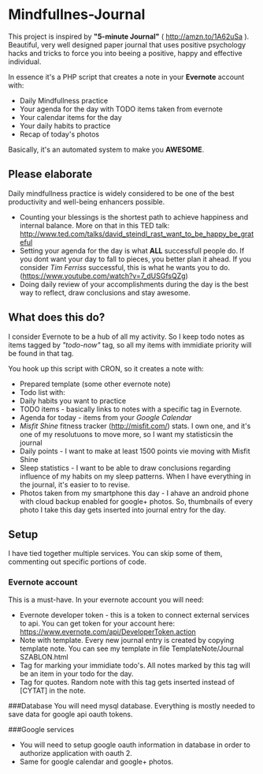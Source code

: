 # Mindfullnes-Journal

This project is inspired by **"5-minute Journal"** ( http://amzn.to/1A62uSa ). Beautiful, very well designed paper journal that uses positive psychology hacks and tricks to force you into beeing a positive, happy and effective individual.

In essence it's a PHP script that creates a note in your **Evernote** account with:
* Daily Mindfullness practice
* Your agenda for the day with TODO items taken from evernote
* Your calendar items for the day
* Your daily habits to practice
* Recap of today's photos

Basically, it's an automated system to make you **AWESOME**.

## Please elaborate

Daily mindfullness practice is widely considered to be one of the best productivity and well-being enhancers possible.

* Counting your blessings is the shortest path to achieve happiness and internal balance. More on that in this TED talk: http://www.ted.com/talks/david_steindl_rast_want_to_be_happy_be_grateful
* Setting your agenda for the day is what **ALL** successfull people do. If you dont want your day to fall to pieces, you better plan it ahead. If you consider *Tim Ferriss* successful, this is what he wants you to do. (https://www.youtube.com/watch?v=7_dUSGfsQZg)
* Doing daily review of your accomplishments during the day is the best way to reflect, draw conclusions and stay awesome.


## What does this do?
I consider  Evernote to be a hub of all my activity. So I keep todo notes as items tagged by *"todo-now"* tag, so all my items with immidiate priority will be found in that tag.

You hook up this script with CRON, so it creates a note with:
* Prepared template (some other evernote note)
* Todo list with:
 * Daily habits you want to practice
 * TODO items  - basically links to notes with a specific tag in Evernote.
 * Agenda for today - items from your *Google Calendar*
*  *Misfit Shine* fitness tracker (http://misfit.com/) stats. I own one, and it's one of my resolutuons to move more, so I want my statisticsin the journal
 * Daily points - I want to make at least 1500 points vie moving with Misfit Shine
 * Sleep statistics - I want to be able to draw conclusions regarding influence of my habits on my sleep patterns. When I have everything in the journal, it's easier to to revise.
* Photos taken from my smartphone this day - I ahave an android phone with cloud backup enabled for google+ photos. So, thumbnails of every photo I take this day gets inserted into journal entry for the day. 

## Setup

I have tied together multiple services. You can skip some of them, commenting out specific portions of code.

### Evernote account
This is a must-have. In your evernote account you will need:
* Evernote developer token - this is a token to connect external services to api. You can get token for your account here: https://www.evernote.com/api/DeveloperToken.action
* Note with template. Every new journal entry is created by copying template note. You can see my template in file TemplateNote/Journal SZABLON.html
* Tag for marking your immidiate todo's. All notes marked by this tag will be an item in your todo for the day.
* Tag for quotes. Random note with this tag gets inserted instead of [CYTAT] in the note.

###Database
You will need mysql database. Everything is mostly needed to save data for google api oauth tokens.

###Google services
* You will need to setup google oauth information in database in order to authorize application with oauth 2.
* Same for google calendar and google+ photos.




